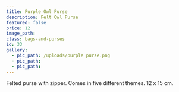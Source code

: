 ```yaml
---
title: Purple Owl Purse
description: Felt Owl Purse
featured: false
price: 12
image_path:
class: bags-and-purses
id: 33
gallery:
  - pic_path: /uploads/purple purse.png
  - pic_path:
  - pic_path:
---
```



Felted purse with zipper. Comes in five different themes. 12 x 15 cm.
